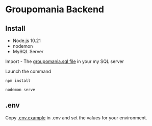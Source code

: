 # Groupomania Backend

## Install

- Node.js 10.21
- nodemon
- MySQL Server

Import - The [groupomania.sql file](https://github.com/annesoflouret/Projet-6/blob/master/groupomania.sql) in your my SQL server

Launch the command 

```
npm install
```
```
nodemon serve
```


## .env

Copy [.env.example](https://github.com/annesoflouret/Projet-6/blob/master/.env.example) in .env and set the values for your environment.